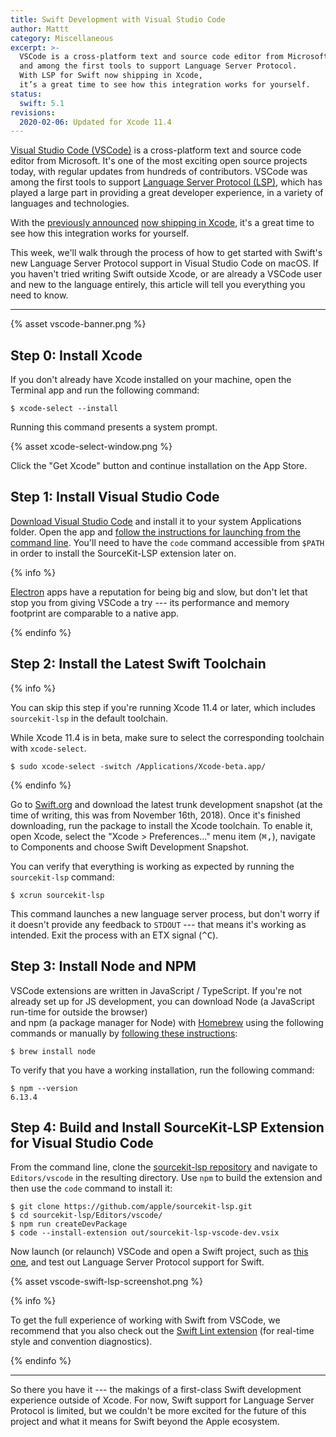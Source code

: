 ```yaml
---
title: Swift Development with Visual Studio Code
author: Mattt
category: Miscellaneous
excerpt: >-
  VSCode is a cross-platform text and source code editor from Microsoft,
  and among the first tools to support Language Server Protocol.
  With LSP for Swift now shipping in Xcode, 
  it’s a great time to see how this integration works for yourself.
status:
  swift: 5.1
revisions:
  2020-02-06: Updated for Xcode 11.4
---
```


[Visual Studio Code (VSCode)](https://code.visualstudio.com)
is a cross-platform text and source code editor from Microsoft.
It's one of the most exciting open source projects today,
with regular updates from hundreds of contributors.
VSCode was among the first tools to support
[Language Server Protocol (LSP)](https://microsoft.github.io/language-server-protocol/),
which has played a large part in providing a great developer experience,
in a variety of languages and technologies.

With the [previously announced](/language-server-protocol/)
[now shipping in Xcode](https://developer.apple.com/documentation/xcode_release_notes/xcode_11_4_beta_release_notes),
it's a great time to see how this integration works for yourself.

This week,
we'll walk through the process of how to get started with
Swift's new Language Server Protocol support in Visual Studio Code on macOS.
If you haven't tried writing Swift outside Xcode,
or are already a VSCode user and new to the language entirely,
this article will tell you everything you need to know.

* * *

{% asset vscode-banner.png %}

## Step 0: Install Xcode

If you don't already have Xcode installed on your machine,
open the Terminal app and run the following command:

```terminal
$ xcode-select --install
```

Running this command presents a system prompt.

{% asset xcode-select-window.png %}

Click the "Get Xcode" button
and continue installation on the App Store.

## Step 1: Install Visual Studio Code

[Download Visual Studio Code](https://code.visualstudio.com)
and install it to your system Applications folder.
Open the app and
[follow the instructions for launching from the command line](https://code.visualstudio.com/docs/setup/mac#_launching-from-the-command-line).
You'll need to have the `code` command accessible from `$PATH`
in order to install the SourceKit-LSP extension later on.

{% info %}

[Electron](https://electronjs.org) apps
have a reputation for being big and slow,
but don't let that stop you from giving VSCode a try ---
its performance and memory footprint are comparable to a native app.

{% endinfo %}

## Step 2: Install the Latest Swift Toolchain

{% info %}

You can skip this step if you're running Xcode 11.4 or later,
which includes `sourcekit-lsp` in the default toolchain.

While Xcode 11.4 is in beta,
make sure to select the corresponding toolchain with `xcode-select`.

```terminal
$ sudo xcode-select -switch /Applications/Xcode-beta.app/
```

{% endinfo %}

Go to [Swift.org](https://swift.org/download/)
and download the latest trunk development snapshot
(at the time of writing, this was from November 16th, 2018).
Once it's finished downloading,
run the package to install the Xcode toolchain.
To enable it,
open Xcode,
select the "Xcode > Preferences..." menu item (<kbd>⌘</kbd><kbd>,</kbd>),
navigate to Components
and choose Swift Development Snapshot.

You can verify that everything is working as expected
by running the `sourcekit-lsp` command:

```terminal
$ xcrun sourcekit-lsp
```

This command launches a new language server process,
but don't worry if it doesn't provide any feedback to `STDOUT` ---
that means it's working as intended.
Exit the process with an ETX signal (<kbd>^</kbd><kbd>C</kbd>).


## Step 3: Install Node and NPM

VSCode extensions are written in JavaScript / TypeScript.
If you're not already set up for JS development,
you can download Node (a JavaScript run-time for outside the browser)  
and npm (a package manager for Node)
with [Homebrew](https://brew.sh) using the following commands
or manually by [following these instructions](https://www.npmjs.com/get-npm):

```terminal
$ brew install node
```

To verify that you have a working installation,
run the following command:

```terminal
$ npm --version
6.13.4
```

## Step 4: Build and Install SourceKit-LSP Extension for Visual Studio Code

From the command line,
clone the [sourcekit-lsp repository](https://github.com/apple/sourcekit-lsp)
and navigate to `Editors/vscode` in the resulting directory.
Use `npm` to build the extension
and then use the `code` command to install it:

```terminal
$ git clone https://github.com/apple/sourcekit-lsp.git
$ cd sourcekit-lsp/Editors/vscode/
$ npm run createDevPackage
$ code --install-extension out/sourcekit-lsp-vscode-dev.vsix
```

Now launch (or relaunch) VSCode and open a Swift project,
such as [this one](https://github.com/flight-school/money),
and test out Language Server Protocol support for Swift.

{% asset vscode-swift-lsp-screenshot.png %}

{% info %}

To get the full experience of working with Swift from VSCode,
we recommend that you also check out
the [Swift Lint extension](https://marketplace.visualstudio.com/items?itemName=shinnn.swiftlint)
(for real-time style and convention diagnostics).

{% endinfo %}

* * *

So there you have it ---
the makings of a first-class Swift development experience outside of Xcode.
For now, Swift support for Language Server Protocol is limited,
but we couldn't be more excited for the future of this project
and what it means for Swift beyond the Apple ecosystem.
